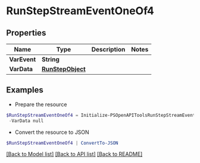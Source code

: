 # RunStepStreamEventOneOf4
## Properties

Name | Type | Description | Notes
------------ | ------------- | ------------- | -------------
**VarEvent** | **String** |  | 
**VarData** | [**RunStepObject**](RunStepObject.md) |  | 

## Examples

- Prepare the resource
```powershell
$RunStepStreamEventOneOf4 = Initialize-PSOpenAPIToolsRunStepStreamEventOneOf4  -VarEvent null `
 -VarData null
```

- Convert the resource to JSON
```powershell
$RunStepStreamEventOneOf4 | ConvertTo-JSON
```

[[Back to Model list]](../README.md#documentation-for-models) [[Back to API list]](../README.md#documentation-for-api-endpoints) [[Back to README]](../README.md)

